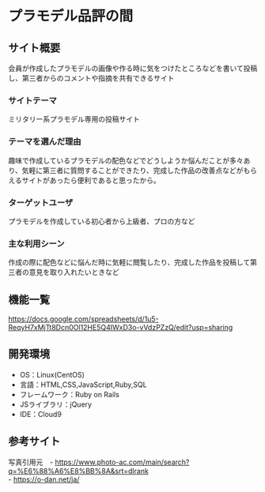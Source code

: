 # プラモデル品評の間

## サイト概要
会員が作成したプラモデルの画像や作る時に気をつけたところなどを書いて投稿し、第三者からのコメントや指摘を共有できるサイト

### サイトテーマ
ミリタリー系プラモデル専用の投稿サイト

### テーマを選んだ理由
趣味で作成しているプラモデルの配色などでどうしようか悩んだことが多々あり、気軽に第三者に質問することができたり、完成した作品の改善点などがもらえるサイトがあったら便利であると思ったから。

### ターゲットユーザ
プラモデルを作成している初心者から上級者、プロの方など

### 主な利用シーン
作成の際に配色などに悩んだ時に気軽に閲覧したり、完成した作品を投稿して第三者の意見を取り入れたいときなど

## 機能一覧
https://docs.google.com/spreadsheets/d/1u5-ReqyH7xMjTt8Dcn0Ol12HE5Q4IWxD3o-vVdzPZzQ/edit?usp=sharing

## 開発環境
- OS：Linux(CentOS)
- 言語：HTML,CSS,JavaScript,Ruby,SQL
- フレームワーク：Ruby on Rails
- JSライブラリ：jQuery
- IDE：Cloud9

## 参考サイト
写真引用元　- https://www.photo-ac.com/main/search?q=%E6%88%A6%E8%BB%8A&srt=dlrank<br>
            - https://o-dan.net/ja/